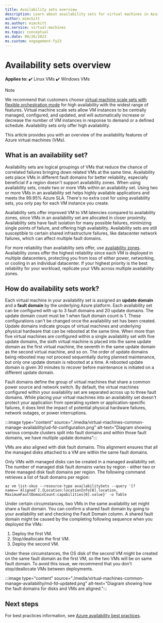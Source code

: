 ```yaml
---
title: Availability sets overview 
description: Learn about availability sets for virtual machines in Azure.
author: mimckitt
ms.author: mimckitt
ms.service: virtual-machines
ms.topic: conceptual
ms.date: 09/26/2022
ms.custom: engagement-fy23
---
```


# Availability sets overview

**Applies to:** :heavy_check_mark: Linux VMs :heavy_check_mark: Windows VMs

> [!NOTE]
> We recommend that customers choose [virtual machine scale sets with flexible orchestration mode](../virtual-machine-scale-sets/overview.md) for high availability with the widest range of features. Virtual machine scale sets allow VM instances to be centrally managed, configured, and updated, and will automatically increase or decrease the number of VM instances in response to demand or a defined schedule. Availability sets only offer high availability.

This article provides you with an overview of the availability features of Azure virtual machines (VMs).

## What is an availability set? 

Availability sets are logical groupings of VMs that reduce the chance of correlated failures bringing down related VMs at the same time. Availability sets place VMs in different fault domains for better reliability, especially beneficial if a region doesn't support availability zones. When using availability sets, create two or more VMs within an availability set. Using two or more VMs in an availability set helps highly available applications and meets the 99.95% Azure SLA. There's no extra cost for using availability sets, you only pay for each VM instance you create.

Availability sets offer improved VM to VM latencies compared to availability zones, since VMs in an availability set are allocated in closer proximity. Availability sets have fault isolation for many possible failures, minimizing single points of failure, and offering high availability. Availability sets are still susceptible to certain shared infrastructure failures, like datacenter network failures, which can affect multiple fault domains.

For more reliability than availability sets offer, use [availability zones](availability.md#availability-zones). Availability zones offer the highest reliability since each VM is deployed in multiple datacenters, protecting you from loss of either power, networking, or cooling in an individual datacenter. If your highest priority is the best reliability for your workload, replicate your VMs across multiple availability zones.

## How do availability sets work?
Each virtual machine in your availability set is assigned an **update domain** and a **fault domain** by the underlying Azure platform. Each availability set can be configured with up to 3 fault domains and 20 update domains. The update domain count must be 1 when fault domain count is 1.  These configurations can't be changed once the availability set has been created. Update domains indicate groups of virtual machines and underlying physical hardware that can be rebooted at the same time. When more than five virtual machines are configured within a single availability set with five update domains, the sixth virtual machine is placed into the same update domain as the first virtual machine, the seventh in the same update domain as the second virtual machine, and so on. The order of update domains being rebooted may not proceed sequentially during planned maintenance, but only one update domain is rebooted at a time. A rebooted update domain is given 30 minutes to recover before maintenance is initiated on a different update domain.

Fault domains define the group of virtual machines that share a common power source and network switch. By default, the virtual machines configured within your availability set are separated across up to three fault domains. While placing your virtual machines into an availability set doesn't protect your application from operating system or application-specific failures, it does limit the impact of potential physical hardware failures, network outages, or power interruptions.

:::image type="content" source="./media/virtual-machines-common-manage-availability/ud-fd-configuration.png" alt-text="Diagram showing various compute clusters split into fault domains and within those fault domains, we have multiple update domains":::

VMs are also aligned with disk fault domains. This alignment ensures that all the managed disks attached to a VM are within the same fault domains. 

Only VMs with managed disks can be created in a managed availability set. The number of managed disk fault domains varies by region - either two or three managed disk fault domains per region. The following command retrieves a list of fault domains per region: 

```azurecli-interactive
az vm list-skus --resource-type availabilitySets --query '[?name==`Aligned`].{Location:locationInfo[0].location, MaximumFaultDomainCount:capabilities[0].value}' -o Table
```

Under certain circumstances, two VMs in the same availability set might share a fault domain. You can confirm a shared fault domain by going to your availability set and checking the Fault Domain column. A shared fault domain might be caused by the completing following sequence when you deployed the VMs:
1. Deploy the first VM.
2. Stop/deallocate the first VM.
3. Deploy the second VM.

Under these circumstances, the OS disk of the second VM might be created on the same fault domain as the first VM, so the two VMs will be on same fault domain. To avoid this issue, we recommend that you don't stop/deallocate VMs between deployments.

:::image type="content" source="./media/virtual-machines-common-manage-availability/md-fd-updated.png" alt-text="Diagram showing how the fault domains for disks and VMs are aligned.":::

## Next steps
For best practices information, see [Azure availability best practices](/azure/architecture/checklist/resiliency-per-service).

